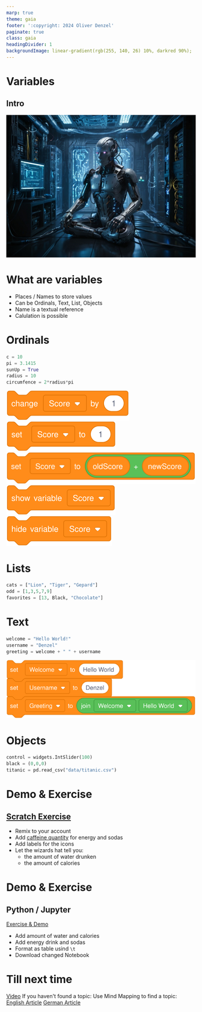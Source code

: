 ```yaml
---
marp: true
theme: gaia
footer: ':copyright: 2024 Oliver Denzel'
paginate: true
class: gaia
headingDivider: 1
backgroundImage: linear-gradient(rgb(255, 140, 26) 10%, darkred 90%);
---
```

<!-- _paginate: skip -->
<!-- _class: gaia lead -->
# Variables
## Intro
![bg left:40%](../img/robot6.jpg)

# What are variables

* Places / Names to store values
* Can be Ordinals, Text, List, Objects
* Name is a textual reference
* Calulation is possible

# Ordinals

```python
c = 10
pi = 3.1415
sunUp = True
radius = 10
circumfence = 2*radius*pi
```

![](../img/scratch/variables/change.svg)
![](../img/scratch/variables/set.svg)
![](../img/scratch/variables/setWithCalculation.svg)
![](../img/scratch/variables/show.svg)
![](../img/scratch/variables/hide.svg)

# Lists
```python
cats = ["Lion", "Tiger", "Gepard"]
odd = [1,3,5,7,9]
favorites = [13, Black, "Chocolate"]
```
# Text
```python
welcome = "Hello World!"
username = "Denzel"
greeting = welcome + " " + username
```
![](../img/scratch/variables/textExample.svg)
# Objects
```python
control = widgets.IntSlider(100)
black = (0,0,0)
titanic = pd.read_csv("data/titanic.csv")
```
# Demo & Exercise
## [Scratch Exercise](https://scratch.mit.edu/projects/1086026680/)

* Remix to your account
* Add [caffeine quantity](https://www.eufic.org/en/healthy-living/article/caffeine-levels-in-different-foods-and-drinks) for energy and sodas
* Add labels for the icons
* Let the wizards hat tell you: 
    * the amount of water drunken
    * the amount of calories

# Demo & Exercise
## Python / Jupyter

[Exercise & Demo](https://mybinder.org/v2/gh/OliverDenzelHFU/Programming/06d20b395168c9750f7cee1e2ab70e477752a42a?urlpath=lab%2Ftree%2F3-Variables%2FVariables.ipynb)

* Add amount of water and calories
* Add energy drink and sodas
* Format as table usind `\t`
* Download changed Notebook

# Till next time

[Video](https://www.youtube.com/watch?v=f4KOjWS_KZs)
If you haven't found a topic:
Use Mind Mapping to find a topic:
[English Article](https://www.mindmapping.com/mind-map)
[German Article](https://www.ideenfindung.de/Mind-Mapping-Kreativitätstechnik-Brainstorming-Ideenfindung.html)